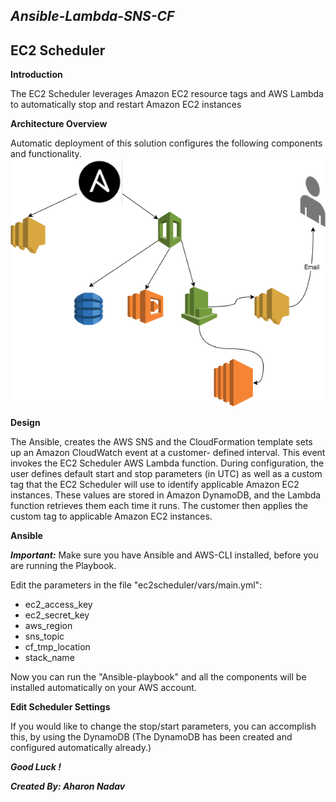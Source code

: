 *Ansible-Lambda-SNS-CF*
-
EC2 Scheduler
-
 **Introduction**

The EC2 Scheduler leverages Amazon EC2 resource tags and AWS Lambda to automatically stop and restart Amazon EC2 instances

**Architecture Overview**

Automatic deployment of this solution configures the following components and functionality.
![Ansible-ec2 Scheduler](Scheduler.png)

 **Design**

The Ansible, creates the AWS SNS and the CloudFormation template sets up an Amazon CloudWatch event at a customer- defined interval. This event invokes the EC2 Scheduler AWS Lambda function. During configuration, the user defines default start and stop parameters (in UTC) as well as a custom tag that the EC2 Scheduler will use to identify applicable Amazon EC2 instances. These values are stored in Amazon DynamoDB, and the Lambda function retrieves them each time it runs. The customer then applies the custom tag to applicable Amazon EC2 instances.

**Ansible**

***Important:***
 Make sure you have Ansible and AWS-CLI installed, before you are running the Playbook.

Edit the parameters in the file "ec2scheduler/vars/main.yml":
- ec2_access_key
- ec2_secret_key
- aws_region
- sns_topic
- cf_tmp_location
- stack_name

Now you can run the "Ansible-playbook" and all the components will be installed automatically on your AWS account.

**Edit Scheduler Settings**

If you would like to change the stop/start parameters, you can accomplish this, by using the DynamoDB (The DynamoDB has been created and configured automatically already.)


***Good Luck !***


***Created By: Aharon Nadav***
